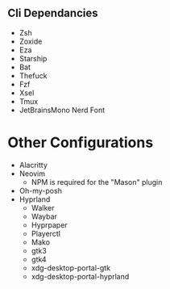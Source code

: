 ## Cli Dependancies
* Zsh
* Zoxide
* Eza
* Starship
* Bat
* Thefuck
* Fzf
* Xsel
* Tmux
* JetBrainsMono Nerd Font

# Other Configurations
* Alacritty
* Neovim
    * NPM is required for the "Mason" plugin
* Oh-my-posh
* Hyprland
    * Walker
    * Waybar
    * Hyprpaper
    * Playerctl
    * Mako
    * gtk3
    * gtk4
    * xdg-desktop-portal-gtk
    * xdg-desktop-portal-hyprland

